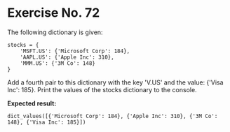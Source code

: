 # Exercise No. 72

The following dictionary is given:


    stocks = {
        'MSFT.US': {'Microsoft Corp': 184},
        'AAPL.US': {'Apple Inc': 310},
        'MMM.US': {'3M Co': 148}
    }


Add a fourth pair to this dictionary with the key 'V.US' and the value: {'Visa Inc': 185}. Print the values of the stocks dictionary to the console.


**Expected result:**


    dict_values([{'Microsoft Corp': 184}, {'Apple Inc': 310}, {'3M Co': 148}, {'Visa Inc': 185}])
